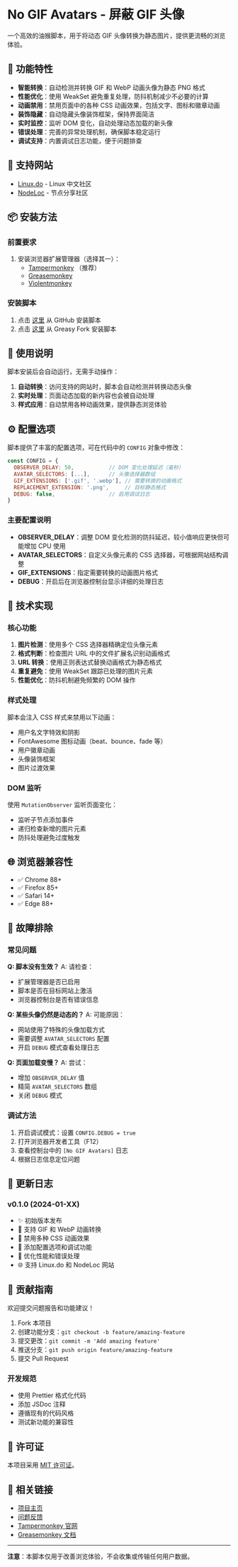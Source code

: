 # No GIF Avatars - 屏蔽 GIF 头像

一个高效的油猴脚本，用于将动态 GIF 头像转换为静态图片，提供更流畅的浏览体验。

## 🌟 功能特性

- **智能转换**：自动检测并转换 GIF 和 WebP 动画头像为静态 PNG 格式
- **性能优化**：使用 WeakSet 避免重复处理，防抖机制减少不必要的计算
- **动画禁用**：禁用页面中的各种 CSS 动画效果，包括文字、图标和徽章动画
- **装饰隐藏**：自动隐藏头像装饰框架，保持界面简洁
- **实时监控**：监听 DOM 变化，自动处理动态加载的新头像
- **错误处理**：完善的异常处理机制，确保脚本稳定运行
- **调试支持**：内置调试日志功能，便于问题排查

## 🎯 支持网站

- [Linux.do](https://linux.do/) - Linux 中文社区
- [NodeLoc](https://www.nodeloc.com/) - 节点分享社区

## 📦 安装方法

### 前置要求

1. 安装浏览器扩展管理器（选择其一）：
   - [Tampermonkey](https://www.tampermonkey.net/) （推荐）
   - [Greasemonkey](https://www.greasespot.net/)
   - [Violentmonkey](https://violentmonkey.github.io/)

### 安装脚本

1. 点击 [这里](https://github.com/utags/userscripts/raw/main/no-gif-avatars/no-gif-avatars.user.js) 从 GitHub 安装脚本
2. 点击 [这里](https://greasyfork.org/zh-CN/scripts/529447-no-gif-avatars) 从 Greasy Fork 安装脚本

## 🚀 使用说明

脚本安装后会自动运行，无需手动操作：

1. **自动转换**：访问支持的网站时，脚本会自动检测并转换动态头像
2. **实时处理**：页面动态加载的新内容也会被自动处理
3. **样式应用**：自动禁用各种动画效果，提供静态浏览体验

## ⚙️ 配置选项

脚本提供了丰富的配置选项，可在代码中的 `CONFIG` 对象中修改：

```javascript
const CONFIG = {
  OBSERVER_DELAY: 50,           // DOM 变化处理延迟（毫秒）
  AVATAR_SELECTORS: [...],      // 头像选择器数组
  GIF_EXTENSIONS: ['.gif', '.webp'], // 需要转换的动画格式
  REPLACEMENT_EXTENSION: '.png',     // 目标静态格式
  DEBUG: false,                 // 启用调试日志
}
```

### 主要配置说明

- **OBSERVER_DELAY**：调整 DOM 变化检测的防抖延迟，较小值响应更快但可能增加 CPU 使用
- **AVATAR_SELECTORS**：自定义头像元素的 CSS 选择器，可根据网站结构调整
- **GIF_EXTENSIONS**：指定需要转换的动画图片格式
- **DEBUG**：开启后在浏览器控制台显示详细的处理日志

## 🔧 技术实现

### 核心功能

1. **图片检测**：使用多个 CSS 选择器精确定位头像元素
2. **格式判断**：检查图片 URL 中的文件扩展名识别动画格式
3. **URL 转换**：使用正则表达式替换动画格式为静态格式
4. **重复避免**：使用 WeakSet 跟踪已处理的图片元素
5. **性能优化**：防抖机制避免频繁的 DOM 操作

### 样式处理

脚本会注入 CSS 样式来禁用以下动画：

- 用户名文字特效和阴影
- FontAwesome 图标动画（beat、bounce、fade 等）
- 用户徽章动画
- 头像装饰框架
- 图片过渡效果

### DOM 监听

使用 `MutationObserver` 监听页面变化：

- 监听子节点添加事件
- 递归检查新增的图片元素
- 防抖处理避免过度触发

## 🌐 浏览器兼容性

- ✅ Chrome 88+
- ✅ Firefox 85+
- ✅ Safari 14+
- ✅ Edge 88+

## 🐛 故障排除

### 常见问题

**Q: 脚本没有生效？**
A: 请检查：

- 扩展管理器是否已启用
- 脚本是否在目标网站上激活
- 浏览器控制台是否有错误信息

**Q: 某些头像仍然是动态的？**
A: 可能原因：

- 网站使用了特殊的头像加载方式
- 需要调整 `AVATAR_SELECTORS` 配置
- 开启 `DEBUG` 模式查看处理日志

**Q: 页面加载变慢？**
A: 尝试：

- 增加 `OBSERVER_DELAY` 值
- 精简 `AVATAR_SELECTORS` 数组
- 关闭 `DEBUG` 模式

### 调试方法

1. 开启调试模式：设置 `CONFIG.DEBUG = true`
2. 打开浏览器开发者工具（F12）
3. 查看控制台中的 `[No GIF Avatars]` 日志
4. 根据日志信息定位问题

## 📝 更新日志

### v0.1.0 (2024-01-XX)

- ✨ 初始版本发布
- 🚀 支持 GIF 和 WebP 动画转换
- 🎨 禁用多种 CSS 动画效果
- 🔧 添加配置选项和调试功能
- 📱 优化性能和错误处理
- 🌐 支持 Linux.do 和 NodeLoc 网站

## 🤝 贡献指南

欢迎提交问题报告和功能建议！

1. Fork 本项目
2. 创建功能分支：`git checkout -b feature/amazing-feature`
3. 提交更改：`git commit -m 'Add amazing feature'`
4. 推送分支：`git push origin feature/amazing-feature`
5. 提交 Pull Request

### 开发规范

- 使用 Prettier 格式化代码
- 添加 JSDoc 注释
- 遵循现有的代码风格
- 测试新功能的兼容性

## 📄 许可证

本项目采用 [MIT 许可证](../LICENSE)。

## 🔗 相关链接

- [项目主页](https://github.com/utags/userscripts)
- [问题反馈](https://github.com/utags/userscripts/issues)
- [Tampermonkey 官网](https://www.tampermonkey.net/)
- [Greasemonkey 文档](https://wiki.greasespot.net/)

---

**注意**：本脚本仅用于改善浏览体验，不会收集或传输任何用户数据。
